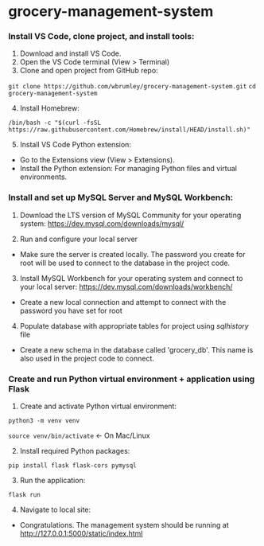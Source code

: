 # grocery-management-system

### Install VS Code, clone project, and install tools:
1. Download and install VS Code.
2. Open the VS Code terminal (View > Terminal)
3. Clone and open project from GitHub repo:
 
`git clone https://github.com/wbrumley/grocery-management-system.git`
 `cd grocery-management-system`

4. Install Homebrew:

`/bin/bash -c "$(curl -fsSL https://raw.githubusercontent.com/Homebrew/install/HEAD/install.sh)"`

5. Install VS Code Python extension:
- Go to the Extensions view (View > Extensions).
- Install the Python extension: For managing Python files and virtual environments.

### Install and set up MySQL Server and MySQL Workbench:
1. Download the LTS version of MySQL Community for your operating system: https://dev.mysql.com/downloads/mysql/

2. Run and configure your local server
- Make sure the server is created locally. The password you create for root will be used to connect to the database in the project code.

3. Install MySQL Workbench for your operating system and connect to your local server: https://dev.mysql.com/downloads/workbench/
- Create a new local connection and attempt to connect with the password you have set for root

4. Populate database with appropriate tables for project using *sqlhistory* file
- Create a new schema in the database called 'grocery_db'. This name is also used in the project code to connect.

### Create and run Python virtual environment + application using Flask
1. Create and activate Python virtual environment:

`python3 -m venv venv`

`source venv/bin/activate`  <- On Mac/Linux 

2. Install required Python packages:

`pip install flask flask-cors pymysql`

3. Run the application:

`flask run`

4. Navigate to local site:
- Congratulations. The management system should be running at http://127.0.0.1:5000/static/index.html
